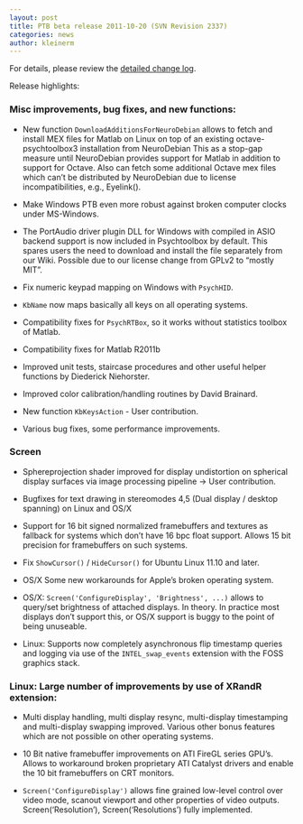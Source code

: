 ```yaml
---
layout: post
title: PTB beta release 2011-10-20 (SVN Revision 2337)
categories: news
author: kleinerm
---
```


For details, please review the [detailed change
log](http://code.google.com/p/psychtoolbox-3/source/detail?r=2337).

Release highlights:

### Misc improvements, bug fixes, and new functions:

-   New function `DownloadAdditionsForNeuroDebian` allows to fetch and
    install MEX files for Matlab on Linux on top of an existing
    octave-psychtoolbox3 installation from NeuroDebian This as a
    stop-gap measure until NeuroDebian provides support for Matlab in
    addition to support for Octave. Also can fetch some additional
    Octave mex files which can’t be distributed by NeuroDebian due to
    license incompatibilities, e.g., Eyelink().

-   Make Windows PTB even more robust against broken computer clocks
    under MS-Windows.

-   The PortAudio driver plugin DLL for Windows with compiled in ASIO
    backend support is now included in Psychtoolbox by default. This
    spares users the need to download and install the file separately
    from our Wiki. Possible due to our license change from GPLv2 to
    “mostly MIT”.

-   Fix numeric keypad mapping on Windows with `PsychHID`.

-   `KbName` now maps basically all keys on all operating systems.

-   Compatibility fixes for `PsychRTBox`, so it works without statistics
    toolbox of Matlab.

-   Compatibility fixes for Matlab R2011b

-   Improved unit tests, staircase procedures and other useful helper
    functions by Diederick Niehorster.

-   Improved color calibration/handling routines by David Brainard.

-   New function `KbKeysAction` - User contribution.

-   Various bug fixes, some performance improvements.

### Screen

-   Sphereprojection shader improved for display undistortion on
    spherical display surfaces via image processing pipeline -\> User
    contribution.

-   Bugfixes for text drawing in stereomodes 4,5 (Dual display / desktop
    spanning) on Linux and OS/X

-   Support for 16 bit signed normalized framebuffers and textures as
    fallback for systems which don’t have 16 bpc float support. Allows
    15 bit precision for framebuffers on such systems.

-   Fix `ShowCursor()` / `HideCursor()` for Ubuntu Linux 11.10 and
    later.

-   OS/X Some new workarounds for Apple’s broken operating system.

-   OS/X: `Screen('ConfigureDisplay', 'Brightness', ...)` allows to
    query/set brightness of attached displays. In theory. In practice
    most displays don’t support this, or OS/X support is buggy to the
    point of being unuseable.

-   Linux: Supports now completely asynchronous flip timestamp queries
    and logging via use of the `INTEL_swap_events` extension with the
    FOSS graphics stack.

### Linux: Large number of improvements by use of XRandR extension:

-   Multi display handling, multi display resync, multi-display
    timestamping and multi-display swapping improved. Various other
    bonus features which are not possible on other operating systems.

-   10 Bit native framebuffer improvements on ATI FireGL series GPU’s.
    Allows to workaround broken proprietary ATI Catalyst drivers and
    enable the 10 bit framebuffers on CRT monitors.

-   `Screen('ConfigureDisplay')` allows fine grained low-level control
    over video mode, scanout viewport and other properties of video
    outputs. Screen(‘Resolution’), Screen(‘Resolutions’) fully
    implemented.
